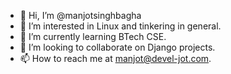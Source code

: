 
- 👋 Hi, I’m @manjotsinghbagha
- 👀 I’m interested in Linux and tinkering in general. 
- 🌱 I’m currently learning BTech CSE.
- 💞️ I’m looking to collaborate on Django projects.
- 📫 How to reach me at <manjot@devel-jot.com>.
